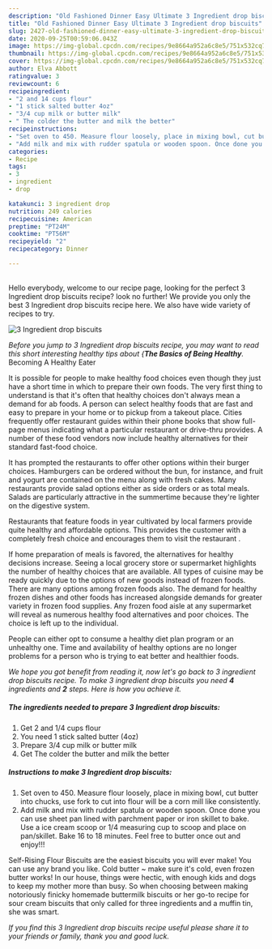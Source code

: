 ```yaml
---
description: "Old Fashioned Dinner Easy Ultimate 3 Ingredient drop biscuits"
title: "Old Fashioned Dinner Easy Ultimate 3 Ingredient drop biscuits"
slug: 2427-old-fashioned-dinner-easy-ultimate-3-ingredient-drop-biscuits
date: 2020-09-25T00:59:06.043Z
image: https://img-global.cpcdn.com/recipes/9e8664a952a6c8e5/751x532cq70/3-ingredient-drop-biscuits-recipe-main-photo.jpg
thumbnail: https://img-global.cpcdn.com/recipes/9e8664a952a6c8e5/751x532cq70/3-ingredient-drop-biscuits-recipe-main-photo.jpg
cover: https://img-global.cpcdn.com/recipes/9e8664a952a6c8e5/751x532cq70/3-ingredient-drop-biscuits-recipe-main-photo.jpg
author: Elva Abbott
ratingvalue: 3
reviewcount: 6
recipeingredient:
- "2 and 14 cups flour"
- "1 stick salted butter 4oz"
- "3/4 cup milk or butter milk"
- " The colder the butter and milk the better"
recipeinstructions:
- "Set oven to 450. Measure flour loosely, place in mixing bowl, cut butter into chucks, use fork to cut into flour will be a corn mill like consistently."
- "Add milk and mix with rudder spatula or wooden spoon. Once done you can use sheet pan lined with parchment paper or iron skillet to bake. Use a ice cream scoop or 1/4 measuring cup to scoop and place on pan/skillet. Bake 16 to 18 minutes. Feel free to butter once out and enjoy!!!"
categories:
- Recipe
tags:
- 3
- ingredient
- drop

katakunci: 3 ingredient drop 
nutrition: 249 calories
recipecuisine: American
preptime: "PT24M"
cooktime: "PT56M"
recipeyield: "2"
recipecategory: Dinner

---
```

<br>
Hello everybody, welcome to our recipe page, looking for the perfect 3 Ingredient drop biscuits recipe? look no further! We provide you only the best 3 Ingredient drop biscuits recipe here. We also have wide variety of recipes to try.
<br>


![3 Ingredient drop biscuits](https://img-global.cpcdn.com/recipes/9e8664a952a6c8e5/751x532cq70/3-ingredient-drop-biscuits-recipe-main-photo.jpg)

<i>Before you jump to 3 Ingredient drop biscuits recipe, you may want to read this short interesting healthy tips about {<strong>The Basics of Being Healthy</strong>.</i>
Becoming A Healthy Eater

It is possible for people to make healthy food choices even though they just have a short time in which to prepare their own foods. The very first thing to understand is that it's often that healthy choices don't always mean a demand for ab foods. A person can select healthy foods that are fast and easy to prepare in your home or to pickup from a takeout place. Cities frequently offer restaurant guides within their phone books that show full-page menus indicating what a particular restaurant or drive-thru provides. A number of these food vendors now include healthy alternatives for their standard fast-food choice.

 It has prompted the restaurants to offer other options within their burger choices. Hamburgers can be ordered without the bun, for instance, and fruit and yogurt are contained on the menu along with fresh cakes. Many restaurants provide salad options either as side orders or as total meals.  Salads are particularly attractive in the summertime because they're lighter on the digestive system.

Restaurants that feature foods in year cultivated by local farmers provide quite healthy and affordable options.  This provides the customer with a completely fresh choice and encourages them to visit the restaurant .

If home preparation of meals is favored, the alternatives for healthy decisions increase. Seeing a local grocery store or supermarket highlights the number of healthy choices that are available.  All types of cuisine may be ready quickly due to the options of new goods instead of frozen foods. There are many options among frozen foods also. The demand for healthy frozen dishes and other foods has increased alongside demands for greater variety in frozen food supplies. Any frozen food aisle at any supermarket will reveal as numerous healthy food alternatives and poor choices. The choice is left up to the individual.

People can either opt to consume a healthy diet plan program or an unhealthy one. Time and availability of healthy options are no longer problems for a person who is trying to eat better and healthier foods.


<i>We hope you got benefit from reading it, now let's go back to 3 ingredient drop biscuits recipe. To make 3 ingredient drop biscuits you need <strong>4</strong> ingredients and <strong>2</strong> steps. Here is how you achieve it.
</i>

##### The ingredients needed to prepare 3 Ingredient drop biscuits:

1. Get 2 and 1/4 cups flour
1. You need 1 stick salted butter (4oz)
1. Prepare 3/4 cup milk or butter milk
1. Get  The colder the butter and milk the better


##### Instructions to make 3 Ingredient drop biscuits:

1. Set oven to 450. Measure flour loosely, place in mixing bowl, cut butter into chucks, use fork to cut into flour will be a corn mill like consistently.
1. Add milk and mix with rudder spatula or wooden spoon. Once done you can use sheet pan lined with parchment paper or iron skillet to bake. Use a ice cream scoop or 1/4 measuring cup to scoop and place on pan/skillet. Bake 16 to 18 minutes. Feel free to butter once out and enjoy!!!


Self-Rising Flour Biscuits are the easiest biscuits you will ever make! You can use any brand you like. Cold butter ~ make sure it&#39;s cold, even frozen butter works! In our house, things were hectic, with enough kids and dogs to keep my mother more than busy. So when choosing between making notoriously finicky homemade buttermilk biscuits or her go-to recipe for sour cream biscuits that only called for three ingredients and a muffin tin, she was smart. 

<i>If you find this 3 Ingredient drop biscuits recipe useful please share it to your friends or family, thank you and good luck.</i>
